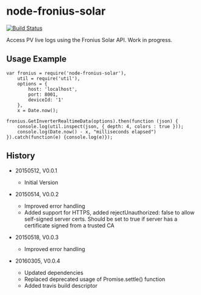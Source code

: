 # node-fronius-solar

[![Build Status](https://travis-ci.org/mwittig/node-fronius-solar.svg?branch=master)](https://travis-ci.org/mwittig/node-fronius-solar)

Access PV live logs using the Fronius Solar API. Work in progress.

## Usage Example

    var fronius = require('node-fronius-solar'),
        util = require('util'),
        options = {
            host: 'localhost',
            port: 8001,
            deviceId: '1'
        },
        x = Date.now();
    
    fronius.GetInverterRealtimeData(options).then(function (json) {
        console.log(util.inspect(json, { depth: 4, colors : true }));
        console.log(Date.now() - x, "milliseconds elapsed")
    }).catch(function(e) {console.log(e)});

## History

* 20150512, V0.0.1
    * Initial Version

* 20150514, V0.0.2
    * Improved error handling
    * Added support for HTTPS, added rejectUnauthorized: false to allow self-signed server certs. Should be set to true
      if server has a certificate signed from a trusted CA

* 20150518, V0.0.3
    * Improved error handling
    
* 20160305, V0.0.4
    * Updated dependencies
    * Replaced deprecated usage of Promise.settle() function
    * Added travis build descriptor